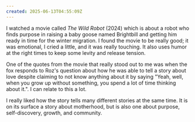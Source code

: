 ```yaml
---
created: 2025-06-13T04:55:09Z
---
```


I watched a movie called _The Wild Robot_ (2024) which is about a robot who finds purpose in raising a baby goose named Brightbill and getting him ready in time for the winter migration. I found the movie to be really good; it was emotional, I cried a little, and it was really touching. It also uses humor at the right times to keep some levity and release tension.

One of the quotes from the movie that really stood out to me was when the fox responds to Roz's question about how he was able to tell a story about love despite claiming to not know anything about it by saying "Yeah, well, when you grow up without something, you spend a lot of time thinking about it.". I can relate to this a lot.

I really liked how the story tells many different stories at the same time. It is on its surface a story about motherhood, but is also one about purpose, self-discovery, growth, and community.
